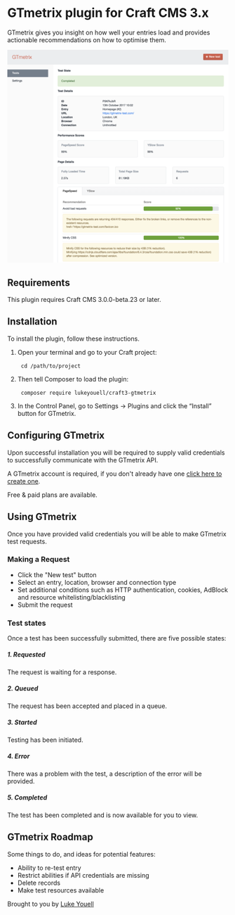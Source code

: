 # GTmetrix plugin for Craft CMS 3.x

GTmetrix gives you insight on how well your entries load and provides actionable recommendations on how to optimise them.

![Screenshot](resources/img/screenshot.png)

## Requirements

This plugin requires Craft CMS 3.0.0-beta.23 or later.

## Installation

To install the plugin, follow these instructions.

1. Open your terminal and go to your Craft project:

        cd /path/to/project

2. Then tell Composer to load the plugin:

        composer require lukeyouell/craft3-gtmetrix

3. In the Control Panel, go to Settings → Plugins and click the “Install” button for GTmetrix.

## Configuring GTmetrix

Upon successful installation you will be required to supply valid credentials to successfully communicate with the GTmetrix API.

A GTmetrix account is required, if you don't already have one [click here to create one](https://gtmetrix.com/pro).

Free & paid plans are available.

## Using GTmetrix

Once you have provided valid credentials you will be able to make GTmetrix test requests.

### Making a Request

- Click the "New test" button
- Select an entry, location, browser and connection type
- Set additional conditions such as HTTP authentication, cookies, AdBlock and resource whitelisting/blacklisting
- Submit the request

### Test states

Once a test has been successfully submitted, there are five possible states:

##### 1. Requested

The request is waiting for a response.

##### 2. Queued

The request has been accepted and placed in a queue.

##### 3. Started

Testing has been initiated.

##### 4. Error

There was a problem with the test, a description of the error will be provided.

##### 5. Completed

The test has been completed and is now available for you to view.

## GTmetrix Roadmap

Some things to do, and ideas for potential features:

- Ability to re-test entry
- Restrict abilities if API credentials are missing
- Delete records
- Make test resources available

Brought to you by [Luke Youell](https://github.com/lukeyouell)
